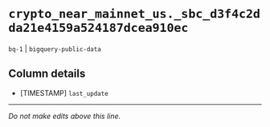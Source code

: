 # `crypto_near_mainnet_us._sbc_d3f4c2dda21e4159a524187dcea910ec`
`bq-1` | `bigquery-public-data`

## Column details
* [TIMESTAMP] `last_update`

-------------------------------------------------------------------------------
*Do not make edits above this line.*
